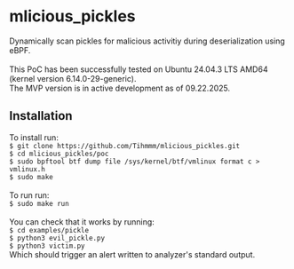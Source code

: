# mlicious_pickles
Dynamically scan pickles for malicious activitiy during deserialization using eBPF.
<br>
<br>
This PoC has been successfully tested on Ubuntu 24.04.3 LTS AMD64 (kernel version 6.14.0-29-generic).</br>
The MVP version is in active development as of 09.22.2025.
## Installation
To install run:</br>
`$ git clone https://github.com/Tihmmm/mlicious_pickles.git`</br>
`$ cd mlicious_pickles/poc`</br>
`$ sudo bpftool btf dump file /sys/kernel/btf/vmlinux format c > vmlinux.h`</br>
`$ sudo make`</br>
</br>
To run run:</br>
`$ sudo make run`</br>
</br>
You can check that it works by running:</br>
`$ cd examples/pickle`</br>
`$ python3 evil_pickle.py`</br>
`$ python3 victim.py`</br>
Which should trigger an alert written to analyzer's standard output.
